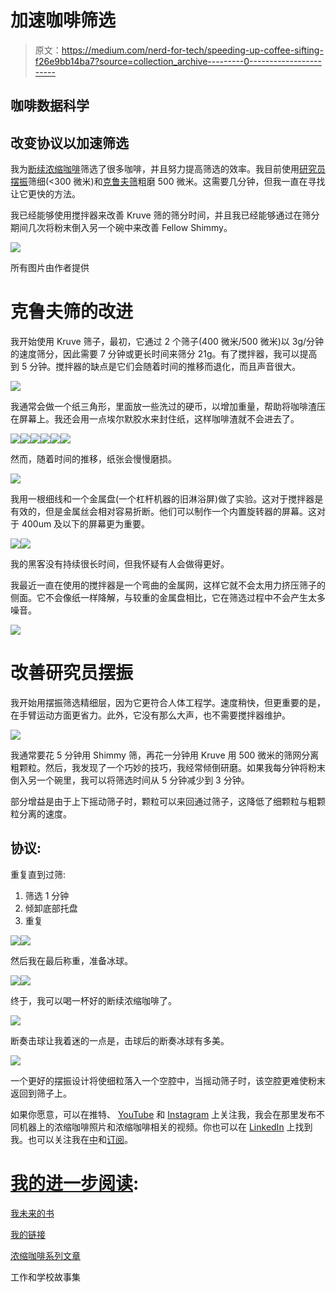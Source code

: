 # 加速咖啡筛选

> 原文：<https://medium.com/nerd-for-tech/speeding-up-coffee-sifting-f26e9bb14ba7?source=collection_archive---------0----------------------->

## 咖啡数据科学

## 改变协议以加速筛选

我为[断续浓缩咖啡](https://youtu.be/kZrFy_IimXY)筛选了很多咖啡，并且努力提高筛选的效率。我目前使用[研究员摆振](https://towardsdatascience.com/the-fellow-shimmy-sifter-a-data-driven-review-8eedc23580f8)筛细(<300 微米)和[克鲁夫筛](https://towardsdatascience.com/comparing-kruve-coffee-sifters-new-and-old-677e8b16ec62)粗磨 500 微米。这需要几分钟，但我一直在寻找让它更快的方法。

我已经能够使用搅拌器来改善 Kruve 筛的筛分时间，并且我已经能够通过在筛分期间几次将粉末倒入另一个碗中来改善 Fellow Shimmy。

![](img/62f4e504ac7b41071268cd6ed533ea3f.png)

所有图片由作者提供

# 克鲁夫筛的改进

我开始使用 Kruve 筛子，最初，它通过 2 个筛子(400 微米/500 微米)以 3g/分钟的速度筛分，因此需要 7 分钟或更长时间来筛分 21g。有了搅拌器，我可以提高到 5 分钟。搅拌器的缺点是它们会随着时间的推移而退化，而且声音很大。

![](img/7114f130ed56d3774a774ab79b106edb.png)

我通常会做一个纸三角形，里面放一些洗过的硬币，以增加重量，帮助将咖啡渣压在屏幕上。我还会用一点埃尔默胶水来封住纸，这样咖啡渣就不会进去了。

![](img/4f96642638c1492f5c5d502ac19e55f1.png)![](img/3b696eabc84a079fbc6868c45215f42f.png)![](img/465326cf638d4c935528d42dbff1be85.png)![](img/d7678f6e5ddd9a73c3f655230713965f.png)![](img/e4fa0d4f0ab540a896be13c6e8cd4633.png)![](img/01cbffd1c0223cfc16c9d6409bd817e4.png)

然而，随着时间的推移，纸张会慢慢磨损。

![](img/062b33902766fbab5ca82c87eb17763e.png)

我用一根细线和一个金属盘(一个杠杆机器的旧淋浴屏)做了实验。这对于搅拌器是有效的，但是金属丝会相对容易折断。他们可以制作一个内置旋转器的屏幕。这对于 400um 及以下的屏幕更为重要。

![](img/dde5ed0d45c66cf2cda124490d3c34e3.png)![](img/9101925221f12e9896f46650b69c3d37.png)

我的黑客没有持续很长时间，但我怀疑有人会做得更好。

我最近一直在使用的搅拌器是一个弯曲的金属网，这样它就不会太用力挤压筛子的侧面。它不会像纸一样降解，与较重的金属盘相比，它在筛选过程中不会产生太多噪音。

![](img/0b8efcd4035b31cce49f233a01a7b534.png)

# 改善研究员摆振

我开始用摆振筛选精细层，因为它更符合人体工程学。速度稍快，但更重要的是，在手臂运动方面更省力。此外，它没有那么大声，也不需要搅拌器维护。

![](img/7a408b71aa4435595e36734c212339d1.png)

我通常要花 5 分钟用 Shimmy 筛，再花一分钟用 Kruve 用 500 微米的筛网分离粗颗粒。然后，我发现了一个巧妙的技巧，我经常倾倒研磨。如果我每分钟将粉末倒入另一个碗里，我可以将筛选时间从 5 分钟减少到 3 分钟。

部分增益是由于上下摇动筛子时，颗粒可以来回通过筛子，这降低了细颗粒与粗颗粒分离的速度。

## 协议:

重复直到过筛:

1.  筛选 1 分钟
2.  倾卸底部托盘
3.  重复

![](img/a6e9ba3301b636665e641202f1a19db5.png)![](img/aa769f837acb1620853d016ddfad75af.png)

然后我在最后称重，准备冰球。

![](img/eedec8487b781dcb65eb30cd0d0edaf5.png)![](img/d12893530fe95bcff12289c465d84c61.png)

终于，我可以喝一杯好的断续浓缩咖啡了。

![](img/0e8c89151f4375278ac031ec20cefeb0.png)

断奏击球让我着迷的一点是，击球后的断奏冰球有多美。

![](img/86ab62974f1d624f5dc393420a48334b.png)

一个更好的摆振设计将使细粒落入一个空腔中，当摇动筛子时，该空腔更难使粉末返回到筛子上。

如果你愿意，可以在推特、 [YouTube](https://m.youtube.com/channel/UClgcmAtBMTmVVGANjtntXTw?source=post_page---------------------------) 和 [Instagram](https://www.instagram.com/espressofun/) 上关注我，我会在那里发布不同机器上的浓缩咖啡照片和浓缩咖啡相关的视频。你也可以在 [LinkedIn](https://www.linkedin.com/in/dr-robert-mckeon-aloe-01581595) 上找到我。也可以关注我在[中](https://towardsdatascience.com/@rmckeon/follow)和[订阅](https://rmckeon.medium.com/subscribe)。

# [我的进一步阅读](https://rmckeon.medium.com/story-collection-splash-page-e15025710347):

[我未来的书](https://www.kickstarter.com/projects/espressofun/engineering-better-espresso-data-driven-coffee)

[我的链接](https://rmckeon.medium.com/my-links-5de9eb69c26b?source=your_stories_page----------------------------------------)

[浓缩咖啡系列文章](https://rmckeon.medium.com/a-collection-of-espresso-articles-de8a3abf9917?postPublishedType=repub)

工作和学校故事集
